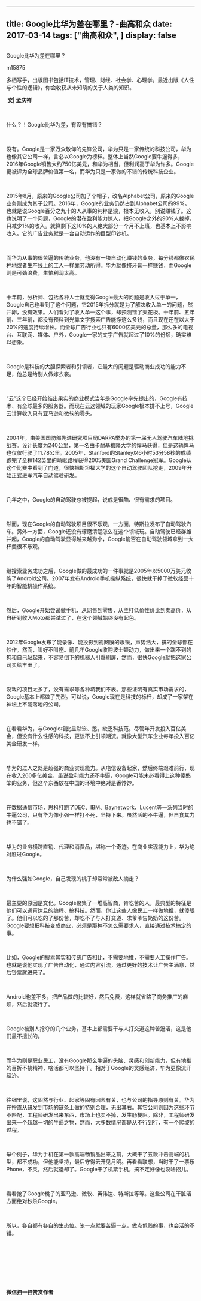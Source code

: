 
---
title:   Google比华为差在哪里？-曲高和众
date: 2017-03-14
tags: ["曲高和众", ]
display: false
---


## 



Google比华为差在哪里？




m15875




多栖写手，出版图书包括IT技术，管理、财经、社会学、心理学。最近出版《人性与个性的逻辑》，你会收获从未知晓的关于人类的知识。


**&nbsp;文| 孟庆祥**

&nbsp;

什么？！Google比华为差，有没有搞错？

&nbsp;

没有。Google是一家万众敬仰的先锋公司，华为只是一家传统的科技公司，华为也像其它公司一样，言必以Google为榜样。整体上当然Google要牛逼得多，2016年Google销售大约750亿美元，和华为相当，但利润高于华为许多。Google更被评为全球品牌价值第一名，而华为只是一家做的不错的传统科技企业。

&nbsp;

2015年8月，原来的Google公司加了个帽子，改名Alphabet公司，原来的Google业务则成为其子公司。2016年，Google的业务仍然占到Alphabet公司的99%。也就是说Google百分之九十的人从事的纯粹是浪，根本无收入，别说赚钱了。这也说明了一个问题，Google的潜在盈利能力惊人，把Google之外的90%人裁掉，只减少1%的收入。就算剩下这10%的人绝大部分一个月不上班，也基本上不影响收入。它的广告业务就是一台自动运作的巨型印钞机。

&nbsp;

而华为从事的很苦逼的传统业务，他没有一块自动化赚钱的业务，每分钱都像农民种地或者生产线上的工人一样靠劳动所得。华为就像挤牙膏一样赚钱，而Google则是可劲浪费，生怕利润太高。

&nbsp;

十年前，分析师、包括各种人士就觉得Google最大的问题是收入过于单一，Google自己也看到了这个问题，它2015年拆分就是为了解决收入单一的问题，然并卵，没有效果。人们看对了收入单一这个事，却预测错了天花板。十年前、五年前、三年前，都没有预料到光靠文字搜索广告能挣这么多钱，而且现在还在以大于20%的速度持续增长。而全球广告行业也只有6000亿美元的总量，那么多的电视台、互联网、媒体、户外，Google一家的文字广告就超过了10%的份额，确实难以想象。

&nbsp;

Google是科技的大胆探索者和引领者，它最大的问题是驱动商业成功的能力不足，他总是给别人做嫁衣裳。

&nbsp;

“云”这个已经开始结出果实的商业模式当年是Google率先提出的，Google有技术、有全球最多的服务器。而现在云这领域的玩家Google根本排不上号，Google云计算收入只有亚马逊和微软的零头。

&nbsp;

2004年，由美国国防部先进研究项目局DARPA举办的第一届无人驾驶汽车陆地挑战赛。设计长度为240公里，第一名由卡耐基梅隆大学的悍马获得，但是这辆悍马也仅仅行驶了11.78公里。2005年，Stanford的Stanley以6小时53分58秒的成绩跑完了全程142英里的崎岖路程获得2005美国Grand Challenge冠军。Google从这个比赛中看到了门道，很快把斯坦福大学的这个自动驾驶团队挖走，2009年开始正式进军汽车自动驾驶研发。

&nbsp;

几年之中，Google的自动驾驶总被提起，说成是很酷、很有需求的项目。

&nbsp;

然而，现在Google的自动驾驶项目很不乐观，一方面，特斯拉发布了自动驾驶汽车。另外一方面，Google还没有琢磨清楚怎么在这个领域玩。自动驾驶已经群雄并起，Google的自动驾驶显得越来越渺小，Google能否在自动驾驶领域拿到一大杯羹很不乐观。

&nbsp;

继搜索业务成功之后，Google做的最成功的一件事就是2005年以5000万美元收购了Android公司。2007年发布Android手机操纵系统，很快就干掉了微软经营十年的智能机操作系统。

&nbsp;

然后，Google开始尝试做手机，从网售到零售，从主打低价性价比到卖高价，从自研到收入Moto都尝试过了，在这个领域始终没有起色。

&nbsp;

2012年Google发布了能录像、能投影到视网膜的眼镜，声势浩大，搞的全球都在炒作。然而，叫好不叫座。前几年Google收购波士顿动力，做出来一个踹不到的狗和自己站起来，不容易倒下的机器人引爆刷屏，然而，很快Google就把这家公司卖给丰田了。

&nbsp;

没戏的项目太多了，没有需求等各种坑我们不表。那些证明有真实市场需求的，Google基本上都做了先烈。可以说，Google现在是科技的标杆，却成了一家架在神坛上不能落地的公司。

&nbsp;

在看看华为，与Google相比显然笨、憨，缺乏科技范。尽管年开发投入百亿美金，但没有什么性感的科技，更谈不上引领潮流。就像大型汽车企业每年投入百亿美金研发一样。

&nbsp;

华为的过人之处是超强的商业实现能力。从电信设备起家，然后终端艰难前行，现在收入260多亿美金，虽说盈利能力还不牛逼，Google可能未必看得上这种傻憨笨的业务，但这个东西放在中国的环境中绝对是香饽饽。

&nbsp;

在数据通信市场，思科打跑了DEC、IBM、Baynetwork、Lucent等一系列当时的牛逼公司，只有华为像小强一样打不死，坚持下来。虽然活的不牛逼，但自食其力也不错了。

&nbsp;

华为的业务横跨直销、代理和消费品，堪称一个奇迹。在商业实现能力上，华为绝对胜过Google。

&nbsp;

为什么强如Google，自己发现的桃子却常常被敌人摘走？

&nbsp;

最主要的原因是文化。Google聚集了一堆高智商，肯吃苦的人，最典型的特征是他们可以通宵达旦的编程、搞科技。然而，你让这些人像民工一样做地推，就傻眼了。他们可以吃的了那份苦，却吃不了与人打交道、求爷爷告奶奶的这份苦。Google要想把科技变成商业，必须是那种不怎么需要求人，直接通过技术搞定的事。

&nbsp;

比如，Google的搜索其实和传统广告相比，不需要地推，不需要人工操作广告。也就是说他实现了广告自动化，通过内容引流，通过更好的技术让广告主满意，然后钞票就进来了。

&nbsp;

Android也差不多，把产品做的比较好，然后免费，这样就省略了商务推广的麻烦，然后就流行了。

&nbsp;

Google被别人抢夺的几个业务，基本上都需要干与人打交道这种苦逼活，这是他们最不擅长的。

&nbsp;

而华为则是职业民工，没有Google那么牛逼的头脑、灵感和创新能力，但有地推的百折不挠精神，啥活都可以坚持干。相对于Google的灵感经济，华为更像流汗经济。

&nbsp;

往细里说，这固然与行业、起家等固有因素有关，也与公司的指导原则有关。华为在捋直从研发到市场的链条上做的特别合理，无出其右。其它公司则因为这些环节不匹配，工程师研发出来东西，市场上也卖不掉，发生肠梗阻。除非，工程师研发出来一个超越一切的牛逼之物，然而，大多数情况都是从不行到行，有一个爬坡的过程。

&nbsp;

举个例子，华为手机在第一款高端畅销品出来之前，大概干了五款冲击高端的机型，都不成功，但他能坚持，最后守得云开见月明。再看看联想，当时干了一票乐Phone，不灵，然后就退却了。Google干了机票手机，搞不定好像也没啥招儿。

&nbsp;

看看抢了Google桃子的亚马逊、微软、英伟达、特斯拉等等。这些公司在干脏活方面绝对秒杀Google。

&nbsp;

所以，各自都有各自的生态位。笨一点就要苦逼一点，做点低贱的事，也会活的不错。

&nbsp;

&nbsp;

&nbsp;

&nbsp;




**微信扫一扫赞赏作者**














